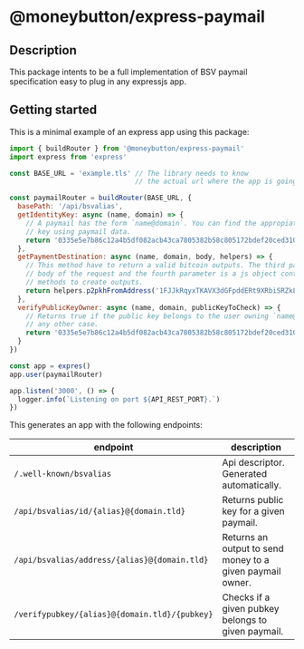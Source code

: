# @moneybutton/express-paymail

## Description

This package intents to be a full implementation of BSV paymail specification
easy to plug in any expressjs app.


## Getting started

This is a minimal example of an express app using this package:

``` javascript
import { buildRouter } from '@moneybutton/express-paymail'
import express from 'express'

const BASE_URL = 'example.tls' // The library needs to know
                               // the actual url where the app is going to work

const paymailRouter = buildRouter(BASE_URL, {
  basePath: '/api/bsvalias',
  getIdentityKey: async (name, domain) => {
    // A paymail has the form `name@domain`. You can find the appropiate
    // key using paymail data.
    return '0335e5e7b86c12a4b5df082acb43ca7805382b58c805172bdef20ced310df845aa' // Some public key
  },
  getPaymentDestination: async (name, domain, body, helpers) => {
    // This method have to return a valid bitcoin outputs. The third parameter is the
    // body of the request and the fourth parameter is a js object containing handful
    // methods to create outputs.
    return helpers.p2pkhFromAddress('1FJJkRqyxTKAVX3dGFpddERt9XRbiSRZkL')
  },
  verifyPublicKeyOwner: async (name, domain, publicKeyToCheck) => {
    // Returns true if the public key belongs to the user owning `name@domain`, false in
    // any other case.
    return '0335e5e7b86c12a4b5df082acb43ca7805382b58c805172bdef20ced310df845aa' === publicKeyToCheck
  }
})

const app = expres()
app.user(paymailRouter)

app.listen('3000', () => {
  logger.info(`Listening on port ${API_REST_PORT}.`)
})

```

This generates an app with the following endpoints:

endpoint | description
---------|------------
`/.well-known/bsvalias` | Api descriptor. Generated automatically.
`/api/bsvalias/id/{alias}@{domain.tld}` | Returns public key for a given paymail.
`/api/bsvalias/address/{alias}@{domain.tld}` | Returns an output to send money to a given paymail owner.
`/verifypubkey/{alias}@{domain.tld}/{pubkey}` | Checks if a given pubkey belongs to given paymail.


